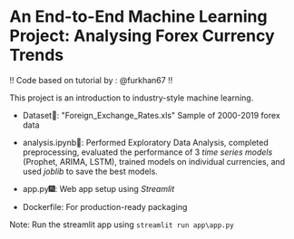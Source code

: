 # An End-to-End Machine Learning Project: Analysing Forex Currency Trends

!! Code based on tutorial by : @furkhan67 !!

This project is an introduction to industry-style machine learning. 
- Dataset📑: "Foreign_Exchange_Rates.xls" Sample of 2000-2019 forex data

- analysis.ipynb📢: Performed Exploratory Data Analysis, 
                    completed preprocessing, 
                    evaluated the performance of 3 *time series models* (Prophet, ARIMA, LSTM),
                    trained models on individual currencies,
                    and used *joblib* to save the best models.

- app.py🎆: Web app setup using *Streamlit* 

- Dockerfile: For production-ready packaging


Note: Run the streamlit app using `streamlit run app\app.py`

